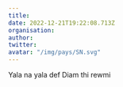 ```yaml
---
title: 
date: 2022-12-21T19:22:08.713Z
organisation: 
author: 
twitter: 
avatar: "/img/pays/SN.svg"
---
```


Yala na yala def Diam thi rewmi
